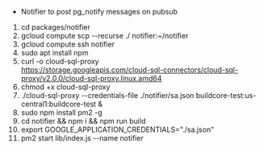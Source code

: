 - Notifier to post pg_notify messages on pubsub

1. cd packages/notifier
2. gcloud compute scp --recurse ./ notifier:~/notifier
3. gcloud compute ssh notifier
4. sudo apt install npm
5. curl -o cloud-sql-proxy \
   https://storage.googleapis.com/cloud-sql-connectors/cloud-sql-proxy/v2.0.0/cloud-sql-proxy.linux.amd64
6. chmod +x cloud-sql-proxy
7. ./cloud-sql-proxy --credentials-file ./notifier/sa.json buildcore-test:us-central1:buildcore-test &
8. sudo npm install pm2 -g
9. cd notifier && npm i && npm run build
10. export GOOGLE_APPLICATION_CREDENTIALS="./sa.json"
11. pm2 start lib/index.js --name notifier
